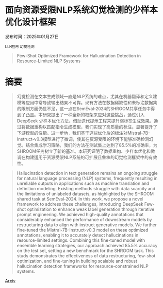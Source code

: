 # 面向资源受限NLP系统幻觉检测的少样本优化设计框架

发布时间：2025年01月27日

`LLM应用` `幻觉检测`

> Few-Shot Optimized Framework for Hallucination Detection in Resource-Limited NLP Systems

# 摘要

> 幻觉检测在文本生成领域一直是NLP系统的难点，尤其在机器翻译和定义建模等应用中常导致输出结果不可靠。现有方法在数据稀缺性和未标注数据集的限制方面仍显不足，这一点在SemEval-2024的SHROOM共享任务中得到了凸显。本研究提出了一种全新的框架来应对这些挑战，通过引入DeepSeek 少样本优化方法，借助迭代提示工程来提升弱标签生成效果。通过将数据重构以匹配指令生成模型，我们实现了高质量的标注，显著提升了下游模型的性能。进一步地，我们基于这些优化后的标注对Mistral-7B-Instruct-v0.3模型进行了微调，使其在资源受限的环境下能够准确检测幻觉。结合集成学习策略，我们的方法在测试集上达到了85.5%的准确率，为SHROOM任务树立了新的基准。本研究证明了数据重构、少样本优化和微调在构建适用于资源受限NLP系统的可扩展且鲁棒的幻觉检测框架中的有效性。


> Hallucination detection in text generation remains an ongoing struggle for natural language processing (NLP) systems, frequently resulting in unreliable outputs in applications such as machine translation and definition modeling. Existing methods struggle with data scarcity and the limitations of unlabeled datasets, as highlighted by the SHROOM shared task at SemEval-2024. In this work, we propose a novel framework to address these challenges, introducing DeepSeek Few-shot optimization to enhance weak label generation through iterative prompt engineering. We achieved high-quality annotations that considerably enhanced the performance of downstream models by restructuring data to align with instruct generative models. We further fine-tuned the Mistral-7B-Instruct-v0.3 model on these optimized annotations, enabling it to accurately detect hallucinations in resource-limited settings. Combining this fine-tuned model with ensemble learning strategies, our approach achieved 85.5% accuracy on the test set, setting a new benchmark for the SHROOM task. This study demonstrates the effectiveness of data restructuring, few-shot optimization, and fine-tuning in building scalable and robust hallucination detection frameworks for resource-constrained NLP systems.

[Arxiv](https://arxiv.org/abs/2501.16616)